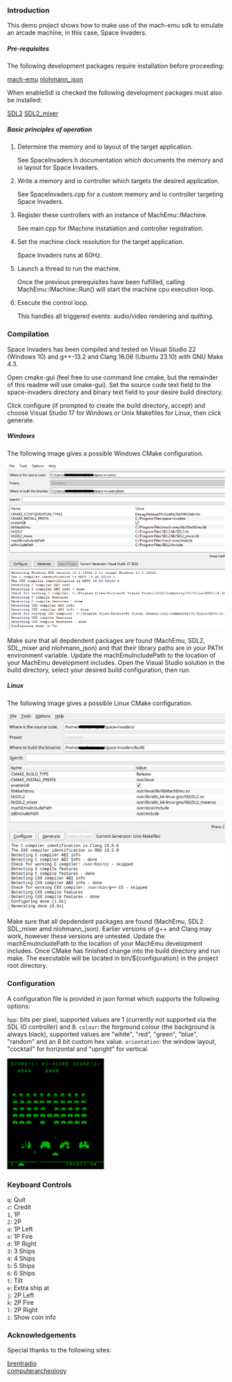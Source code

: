 
### Introduction

This demo project shows how to make use of the mach-emu sdk to emulate an arcade machine, in this case, Space Invaders.

##### Pre-requisites

The following development packages require installation before proceeding:

[mach-emu](https://github.com/nbeddows/mach-emu-dev/releases)
[nlohmann_json](https://github.com/nlohmann/json/releases)

When enableSdl is checked the following development packages must also be installed:

[SDL2](https://github.com/libsdl-org/SDL/releases)
[SDL2_mixer](https://github.com/libsdl-org/SDL_mixer/releases)

##### Basic principles of operation

1. Determine the memory and io layout of the target application.

	See SpaceInvaders.h documentation which documents the memory and io layout for Space Invaders.

2. Write a memory and io controller which targets the desired application.

	See SpaceInvaders.cpp for a custom memory and io controller targeting Space Invaders.

3. Register these controllers with an instance of MachEmu::IMachine.

	See main.cpp for IMachine instatiation and controller registration.

4. Set the machine clock resolution for the target application.

	Space Invaders runs at 60Hz.

5. Launch a thread to run the machine.

	Once the previous prerequisites have been fulfilled, calling MachEmu::IMachine::Run() will start the machine cpu execution loop.

6. Execute the control loop.

	This handles all triggered events: audio/video rendering and quitting.

### Compilation

Space Invaders has been compiled and tested on Visual Studio 22 (Windows 10) and g++-13.2 and Clang 16.06 (Ubuntu 23.10) with GNU Make 4.3.

Open cmake-gui (feel free to use command line cmake, but the remainder of this readme will use cmake-gui). Set the source code text field to the space-invaders directory and binary text field to your desire build directory.

Click configure (if prompted to create the build directory, accept) and choose Visual Studio 17 for Windows or Unix Makefiles for Linux, then click generate.

##### Windows

The following image gives a possible Windows CMake configuration.

![Example Windows configuration](docs/images/CMake(Windows).png)

Make sure that all depdendent packages are found (MachEmu, SDL2, SDL_mixer and nlohmann_json) and that their library paths are
in your PATH environment variable. Update the machEmuIncludePath to the location of your MachEmu development includes.
Open the Visual Studio solution in the build directory, select your desired build configuration, then run.

##### Linux

The following image gives a possible Linux CMake configuration.

![Example Linux configuration](docs/images/CMake(Linux).png)

Make sure that all depdendent packages are found (MachEmu, SDL2 SDL_mixer amd nlohmann_json). Earlier versions of g++ and Clang may work, however these versions
are untested. Update the machEmuIncludePath to the location of your MachEmu development includes. Once CMake has finished change into the build directory and run make. The executable will be located in bin/${configuration} in the project root directory.

### Configuration

A configuration file is provided in json format which supports the following options:

`bpp`: bits per pixel, supported values are 1 (currently not supported via the SDL IO controller) and 8.
`colour`: the forground colour (the background is always black), supported values are "white", "red", "green", "blue", "random" and an 8 bit custom hex value.
`orientation`: the window layout, "cocktail" for horizontal and "upright" for vertical.

![Upright green 8bpp](docs/images/screenShot.png)

### Keyboard Controls

`q`: Quit<br>
`c`: Credit<br>
`1`, 1P<br>
`2`: 2P<br>
`a`: 1P Left<br>
`s`: 1P Fire<br>
`d`: 1P Right<br>
`3`: 3 Ships<br>
`4`: 4 Ships<br>
`5`: 5 Ships<br>
`6`: 6 Ships<br>
`t`: Tilt<br>
`e`: Extra ship at<br>
`j`: 2P Left<br>
`k`: 2P Fire<br>
`l`: 2P Right<br>
`i`: Show coin info<br>

### Acknowledgements

Special thanks to the following sites:

[brentradio](http://www.brentradio.com/SpaceInvaders.htm)<br>
[computerarcheology](https://computerarcheology.com/Arcade/SpaceInvaders/Hardware.html)<br>
